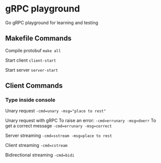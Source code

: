 # gRPC playground

Go gRPC playground for learning and testing

## Makefile Commands

Compile protobuf
`make all`

Start client
`client-start`

Start server
`server-start`

## Client Commands

### Type inside console

Unary request
`-cmd=unary -msg="place to rest"`

Unary request with gRPC
To raise an error:
```-cmd=errunary -msg=doerr```
To get a correct message
```-cmd=errunary -msg=correct```

Server streaming
```-cmd=sstream -msg=place to rest```

Client streaming
```-cmd=cstream```

Bidirectional streaming
```-cmd=bidi```
